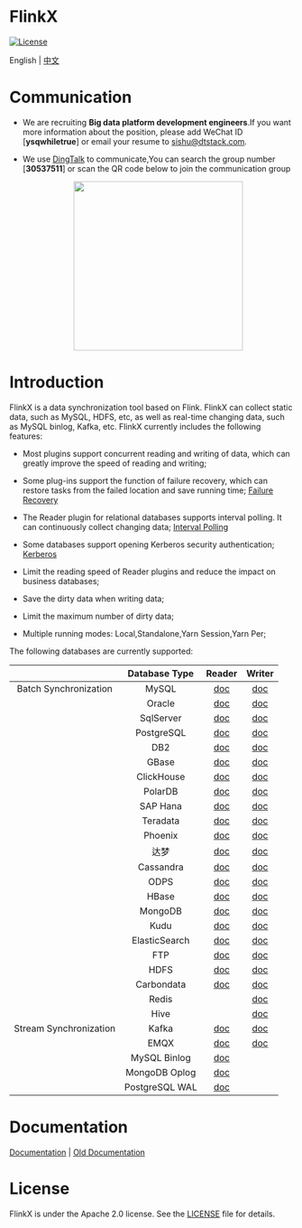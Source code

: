FlinkX
============

[![License](https://img.shields.io/badge/license-Apache%202-4EB1BA.svg)](https://www.apache.org/licenses/LICENSE-2.0.html)

English | [中文](README.md)

# Communication

- We are recruiting **Big data platform development engineers**.If you want more information about the position, please add WeChat ID [**ysqwhiletrue**] or email your resume to [sishu@dtstack.com](mailto:sishu@dtstack.com).

- We use [DingTalk](https://www.dingtalk.com/) to communicate,You can search the group number [**30537511**] or scan the QR code below to join the communication group
  
  <div align=center>
     <img src=docs/images/ding.jpg width=300 />
   </div>

# Introduction

FlinkX is a data synchronization tool based on Flink. FlinkX can collect static data, such as MySQL, HDFS, etc, as well as real-time changing data, such as MySQL binlog, Kafka, etc. FlinkX currently includes the following features:

- Most plugins support concurrent reading and writing of data, which can greatly improve the speed of reading and writing;

- Some plug-ins support the function of failure recovery, which can restore tasks from the failed location and save running time; [Failure Recovery](docs/restore.md)

- The Reader plugin for relational databases supports interval polling. It can continuously collect changing data; [Interval Polling](docs/rdbreader.md)

- Some databases support opening Kerberos security authentication;  [Kerberos](docs/kerberos.md)

- Limit the reading speed of Reader plugins and reduce the impact on business databases;

- Save the dirty data when writing data;

- Limit the maximum number of dirty data;

- Multiple running modes: Local,Standalone,Yarn Session,Yarn Per;

The following databases are currently supported:

|                        | Database Type  | Reader                          | Writer                          |
|:----------------------:|:--------------:|:-------------------------------:|:-------------------------------:|
| Batch Synchronization  | MySQL          | [doc](docs/rdbreader.md)        | [doc](docs/rdbwriter.md)        |
|                        | Oracle         | [doc](docs/rdbreader.md)        | [doc](docs/rdbwriter.md)        |
|                        | SqlServer      | [doc](docs/rdbreader.md)        | [doc](docs/rdbwriter.md)        |
|                        | PostgreSQL     | [doc](docs/rdbreader.md)        | [doc](docs/rdbwriter.md)        |
|                        | DB2            | [doc](docs/rdbreader.md)        | [doc](docs/rdbwriter.md)        |
|                        | GBase          | [doc](docs/rdbreader.md)        | [doc](docs/rdbwriter.md)        |
|                        | ClickHouse     | [doc](docs/rdbreader.md)        | [doc](docs/rdbwriter.md)        |
|                        | PolarDB        | [doc](docs/rdbreader.md)        | [doc](docs/rdbwriter.md)        |
|                        | SAP Hana       | [doc](docs/rdbreader.md)        | [doc](docs/rdbwriter.md)        |
|                        | Teradata       | [doc](docs/rdbreader.md)        | [doc](docs/rdbwriter.md)        |
|                        | Phoenix        | [doc](docs/rdbreader.md)        | [doc](docs/rdbwriter.md)        |
|                        | 达梦             | [doc](docs/rdbreader.md)        | [doc](docs/rdbwriter.md)        |
|                        | Cassandra      | [doc](docs/cassandrareader.md)  | [doc](docs/cassandrawriter.md)  |
|                        | ODPS           | [doc](docs/odpsreader.md)       | [doc](docs/odpswriter.md)       |
|                        | HBase          | [doc](docs/hbasereader.md)      | [doc](docs/hbasewriter.md)      |
|                        | MongoDB        | [doc](docs/mongodbreader.md)    | [doc](docs/mongodbwriter.md)    |
|                        | Kudu           | [doc](docs/kudureader.md)       | [doc](docs/kuduwriter.md)       |
|                        | ElasticSearch  | [doc](docs/esreader.md)         | [doc](docs/eswriter.md)         |
|                        | FTP            | [doc](docs/ftpreader.md)        | [doc](docs/ftpwriter.md)        |
|                        | HDFS           | [doc](docs/hdfsreader.md)       | [doc](docs/hdfswriter.md)       |
|                        | Carbondata     | [doc](docs/carbondatareader.md) | [doc](docs/carbondatawriter.md) |
|                        | Redis          |                                 | [doc](docs/rediswriter.md)      |
|                        | Hive           |                                 | [doc](docs/hivewriter.md)       |
| Stream Synchronization | Kafka          | [doc](docs/kafkareader.md)      | [doc](docs/kafkawriter.md)      |
|                        | EMQX           | [doc](docs/emqxreader.md)       | [doc](docs/emqxwriter.md)       |
|                        | MySQL Binlog   | [doc](docs/binlog.md)           |                                 |
|                        | MongoDB Oplog  | [doc](docs/mongodb_oplog.md)    |                                 |
|                        | PostgreSQL WAL | [doc](docs/pgwalreader.md)      |                                 |

# Documentation

[Documentation](https://github.com/DTStack/flinkx/wiki) | [Old Documentation](README_OLD.md)

# License

FlinkX is under the Apache 2.0 license. See the [LICENSE](http://www.apache.org/licenses/LICENSE-2.0) file for details.
